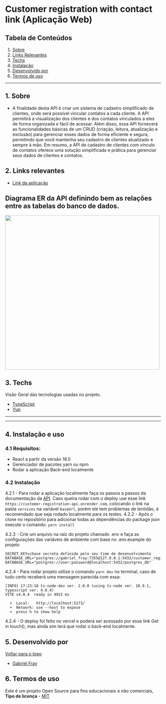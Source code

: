 
# Customer registration with contact link (Aplicação Web)

## Tabela de Conteúdos

1. [Sobre](#sobre)
2. [Links Relevantes](#links)
3. [Techs](#techs)
4. [Instalação](#install)
5. [Desenvolvido por](#devs)
6. [Termos de uso](#terms)


---

<a name="sobre"></a>

## 1. Sobre

- A finalidade desta API é criar um sistema de cadastro simplificado de clientes, onde será possível vincular contatos a cada cliente. A API permitirá a visualização dos clientes e dos contatos vinculados a eles de forma organizada e fácil de acessar. Além disso, essa API fornecerá as funcionalidades básicas de um CRUD (criação, leitura, atualização e exclusão) para gerenciar esses dados de forma eficiente e segura, permitindo que você mantenha seu cadastro de clientes atualizado e sempre à mão. Em resumo, a API de cadastro de clientes com vínculo de contatos oferece uma solução simplificada e prática para gerenciar seus dados de clientes e contatos.

<a name="links"></a>

## 2. Links relevantes

- <a name="deploy-da-aplicação" href ="https://customer-registration-api.onrender.com" target="_blank">Link da aplicação</a>

## Diagrama ER da API definindo bem as relações entre as tabelas do banco de dados.

<img height="500" align="center" src="https://i.imgur.com/abEspg6.png"></img>

<a align="left" name="techs"></a>

## 3. Techs

Visão Geral das tecnologias usadas no projeto.

- [TypeScript](https://www.typescriptlang.org/)
- [Yup](https://www.npmjs.com/package/yup)

---
<a align="left" name="techs"></a>

---
<a name="install"></a>

## 4. Instalação e uso

### 4.1 Requisitos:
- React a partir da versão 18.0
- Gerenciador de pacotes yarn ou npm
- Rodar a aplicação Back-end localmente

### 4.2 Instalação
4.2.1 - Para rodar a aplicação localmente faça os passos a passos da documentação da [API](https://github.com/GabrielFray/customer-registration-with-contact-link-api). Caso queira rodar com o deploy use esse link ```https://customer-registration-api.onrender.com```, colocando o link na pasta ```services``` na variável ```baseUrl```, porém ele tem problemas de lentidão, é recomendado que seja rodado localmente para os testes.
4.2.2 - Após o clone no repositório para adicionar todas as dependências do package json execute o comando: 
`yarn install` 

4.2.3 - Crie um arquivo na raiz do projeto chamado .env e faça as configurações das variáveis de ambiente com base no .env.example do projeto
```
SECRET_KEY=chave secreta definida pelo seu time de desenvolvimento
DATABASE_URL="postgres://gabriel_fray:7355@127.0.0.1:5432/customer_registration"
DATABASE_URL="postgres://user:password@localhost:5432/postgres_db"  
```
4.2.4 - Para rodar projeto utilize o comando `yarn dev` no terminal, caso de tudo certo receberá uma mensagem parecida com essa:

```
[INFO] 17:23:18 ts-node-dev ver. 2.0.0 (using ts-node ver. 10.9.1, typescript ver. 4.8.4)
VITE v4.0.4  ready in 4915 ms

  ➜  Local:   http://localhost:5173/
  ➜  Network: use --host to expose  
  ➜  press h to show help
```

<a name="devs"></a>

4.2.4 - O deploy foi feito no vercel e podera ser acessado por esse link Get in touch(), mas ainda sim terá que rodar o back-end localmente.

## 5. Desenvolvido por


[ Voltar para o topo ](#tabela-de-conteúdos)

- <a name="Gabriel-fray" href="https://www.linkedin.com/in/gabrielfray/" target="_blank">Gabriel Fray</a>

<a name="terms"></a>

## 6. Termos de uso

Este é um projeto Open Source para fins educacionais e não comerciais, **Tipo de licença** - <a name="mit" href="https://opensource.org/licenses/MIT" target="_blank">MIT</a>
